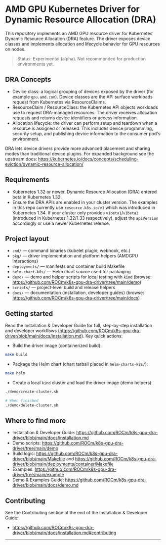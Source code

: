 # AMD GPU Kubernetes Driver for Dynamic Resource Allocation (DRA)

This repository implements an AMD GPU resource driver for Kubernetes' Dynamic
Resource Allocation (DRA) feature. The driver exposes device classes and
implements allocation and lifecycle behavior for GPU resources on nodes.

> Status: Experimental (alpha). Not recommended for production environments yet.

## DRA Concepts

- Device class: a logical grouping of devices exposed by the driver (for
  example `gpu.amd.com`). Device classes are the API surface workloads request
  from Kubernetes via ResourceClaims.
- ResourceClaim / ResourceClass: the Kubernetes API objects workloads use to
  request DRA-managed resources. The driver receives allocation requests and
  returns device identifiers or access information.
- Allocation lifecycle: the driver can perform setup and teardown when a
  resource is assigned or released. This includes device programming, security
  setup, and publishing device information to the consumer pod's environment.

DRA lets device drivers provide more advanced placement and sharing modes than
traditional device plugins. For expanded background see the upstream docs:
https://kubernetes.io/docs/concepts/scheduling-eviction/dynamic-resource-allocation/

## Requirements

- Kubernetes 1.32 or newer. Dynamic Resource Allocation (DRA) entered beta in
  Kubernetes 1.32.
- Ensure the DRA APIs are enabled in your cluster version. The examples in this
  repo currently use `resource.k8s.io/v1` which was introduced in Kubernetes 1.34.
  If your cluster only provides `v1beta1`/`v1beta2` (introduced in Kubernetes 1.32/1.33
  respectively), adjust the `apiVersion` accordingly or use a newer Kubernetes release.

## Project layout

- `cmd/` — command binaries (kubelet plugin, webhook, etc.)
- `pkg/` — driver implementation and platform helpers (AMDGPU interactions)
- `deployments/` — manifests and container build Makefile
- `helm-chart-k8s/` — Helm chart source used for packaging
- `demo/` — demo and helper scripts for local testing with `kind` (browse: https://github.com/ROCm/k8s-gpu-dra-driver/tree/main/demo)
- `scripts/` — project-level build and release helpers
- `docs/` — documentation (installation, developer guides) (browse: https://github.com/ROCm/k8s-gpu-dra-driver/tree/main/docs)

## Getting started

Read the Installation & Developer Guide for full, step-by-step installation and developer
workflows (https://github.com/ROCm/k8s-gpu-dra-driver/blob/main/docs/installation.md). Key quick actions:

- Build the driver image (containerized build):

```bash
make build
```

- Package the Helm chart (chart tarball placed in `helm-charts-k8s/`):

```bash
make helm
```

- Create a local `kind` cluster and load the driver image (demo helpers):

```bash
./demo/create-cluster.sh

# When finished
./demo/delete-cluster.sh
```

## Where to find more

- Installation & Developer Guide: https://github.com/ROCm/k8s-gpu-dra-driver/blob/main/docs/installation.md
- Demo scripts: https://github.com/ROCm/k8s-gpu-dra-driver/tree/main/demo
- Build logic: https://github.com/ROCm/k8s-gpu-dra-driver/blob/main/Makefile and https://github.com/ROCm/k8s-gpu-dra-driver/blob/main/deployments/container/Makefile
- Examples: https://github.com/ROCm/k8s-gpu-dra-driver/tree/main/example
 - Demo & Examples Guide: https://github.com/ROCm/k8s-gpu-dra-driver/blob/main/docs/demo.md

## Contributing

See the Contributing section at the end of the Installation & Developer Guide:

- https://github.com/ROCm/k8s-gpu-dra-driver/blob/main/docs/installation.md#contributing

---

